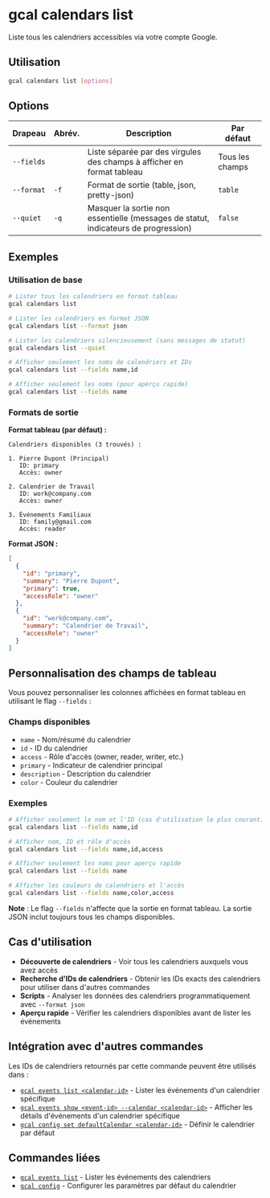 # gcal calendars list

Liste tous les calendriers accessibles via votre compte Google.

## Utilisation

```bash
gcal calendars list [options]
```

## Options

| Drapeau | Abrév. | Description | Par défaut |
|---------|--------|-------------|------------|
| `--fields` | | Liste séparée par des virgules des champs à afficher en format tableau | Tous les champs |
| `--format` | `-f` | Format de sortie (table, json, pretty-json) | `table` |
| `--quiet` | `-q` | Masquer la sortie non essentielle (messages de statut, indicateurs de progression) | `false` |

## Exemples

### Utilisation de base

```bash
# Lister tous les calendriers en format tableau
gcal calendars list

# Lister les calendriers en format JSON
gcal calendars list --format json

# Lister les calendriers silencieusement (sans messages de statut)
gcal calendars list --quiet

# Afficher seulement les noms de calendriers et IDs
gcal calendars list --fields name,id

# Afficher seulement les noms (pour aperçu rapide)
gcal calendars list --fields name
```

### Formats de sortie

**Format tableau (par défaut) :**
```
Calendriers disponibles (3 trouvés) :

1. Pierre Dupont (Principal)
   ID: primary
   Accès: owner

2. Calendrier de Travail
   ID: work@company.com
   Accès: owner

3. Événements Familiaux
   ID: family@gmail.com
   Accès: reader
```

**Format JSON :**
```json
[
  {
    "id": "primary",
    "summary": "Pierre Dupont",
    "primary": true,
    "accessRole": "owner"
  },
  {
    "id": "work@company.com",
    "summary": "Calendrier de Travail",
    "accessRole": "owner"
  }
]
```

## Personnalisation des champs de tableau

Vous pouvez personnaliser les colonnes affichées en format tableau en utilisant le flag `--fields` :

### Champs disponibles
- `name` - Nom/résumé du calendrier
- `id` - ID du calendrier
- `access` - Rôle d'accès (owner, reader, writer, etc.)
- `primary` - Indicateur de calendrier principal
- `description` - Description du calendrier
- `color` - Couleur du calendrier

### Exemples
```bash
# Afficher seulement le nom et l'ID (cas d'utilisation le plus courant)
gcal calendars list --fields name,id

# Afficher nom, ID et rôle d'accès
gcal calendars list --fields name,id,access

# Afficher seulement les noms pour aperçu rapide
gcal calendars list --fields name

# Afficher les couleurs de calendriers et l'accès
gcal calendars list --fields name,color,access
```

**Note** : Le flag `--fields` n'affecte que la sortie en format tableau. La sortie JSON inclut toujours tous les champs disponibles.

## Cas d'utilisation

- **Découverte de calendriers** - Voir tous les calendriers auxquels vous avez accès
- **Recherche d'IDs de calendriers** - Obtenir les IDs exacts des calendriers pour utiliser dans d'autres commandes
- **Scripts** - Analyser les données des calendriers programmatiquement avec `--format json`
- **Aperçu rapide** - Vérifier les calendriers disponibles avant de lister les événements

## Intégration avec d'autres commandes

Les IDs de calendriers retournés par cette commande peuvent être utilisés dans :

- [`gcal events list <calendar-id>`](events-list.md) - Lister les événements d'un calendrier spécifique
- [`gcal events show <event-id> --calendar <calendar-id>`](events-show.md) - Afficher les détails d'événements d'un calendrier spécifique
- [`gcal config set defaultCalendar <calendar-id>`](config.md) - Définir le calendrier par défaut

## Commandes liées

- [`gcal events list`](events-list.md) - Lister les événements des calendriers
- [`gcal config`](config.md) - Configurer les paramètres par défaut du calendrier